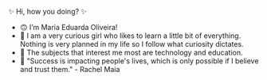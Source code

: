  :sparkles: Hi, how you doing? :sparkles:
- :upside_down_face: I’m Maria Eduarda Oliveira! 
- 👀 I am a very curious girl who likes to learn a little bit of everything. Nothing is very planned in my life so I follow what curiosity dictates.
- :mag_right: The subjects that interest me most are technology and education.
- :open_book: "Success is impacting people's lives, which is only possible if I believe and trust them." - Rachel Maia


<!---
M-Eduarda-Oliveira/M-Eduarda-Oliveira is a ✨ special ✨ repository because its `README.md` (this file) appears on your GitHub profile.
You can click the Preview link to take a look at your changes.
--->
